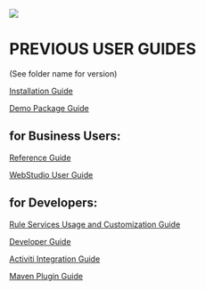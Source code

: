 ![](OpenLHome.png)

# PREVIOUS USER GUIDES
(See folder name for version)

[Installation Guide](installation_guide.md)

[Demo Package Guide](demo_package_guide.md)

## for Business Users:

[Reference Guide](reference_guide.md)

[WebStudio User Guide](webstudio_user_guide.md)

## for Developers:

[Rule Services Usage and Customization Guide](rule_services_usage_and_customization_guide.md)

[Developer Guide](developer_guide.md)

[Activiti Integration Guide](activiti_integration_guide.md)

[Maven Plugin Guide](maven_plugin_guide.md)
